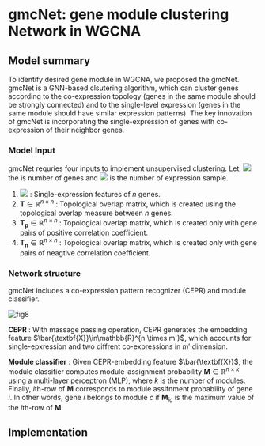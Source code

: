 # gmcNet: gene module clustering Network in WGCNA

## Model summary

To identify desired gene module in WGCNA, we proposed the gmcNet. gmcNet is a GNN-based clsutering algorithm, which can cluster genes according to the co-expression topology (genes in the same module should be strongly connected) and to the single-level expression (genes in the same module should have similar expression patterns). The key innovation of gmcNet is incorporating the single-expression of genes with co-expression of their neighbor genes.

### Model Input
gmcNet requries four inputs to implement unsupervised clustering. Let, <img src="https://render.githubusercontent.com/render/math?math=n"> the is number of genes and <img src="https://render.githubusercontent.com/render/math?math=m"> is the number of expression sample.
1. <img src="https://render.githubusercontent.com/render/math?math=\textbf{X}\in\mathbb{R}^{n \times m}"> : Single-expression features of $n$ genes.
2. $\textbf{T}\in\mathbb{R}^{n \times n}$ : Topological overlap matrix, which is created using the topological overlap measure between $n$ genes.
3. $\textbf{T}_\textbf{p}\in\mathbb{R}^{n \times n}$ :  Topological overlap matrix, which is created only with gene pairs of positive correlation coefficient.
4. $\textbf{T}_\textbf{n}\in\mathbb{R}^{n \times n}$ :  Topological overlap matrix, which is created only with gene pairs of neagtive correlation coefficient.

### Network structure
gmcNet includes a co-expression pattern recognizer (CEPR) and module classifier. 

![fig8](https://user-images.githubusercontent.com/71325306/129822771-2f515fd4-00db-4de7-8b24-936298c1ca00.png)

**CEPR** : With massage passing operation, CEPR generates the embedding feature $\bar{\textbf{X}}\in\mathbb{R}^{n \times m'}$, which accounts for single-epxression and two diffrent co-expressions in $m'$ dimension. 

**Module classifier** : Given CEPR-embedding feature $\bar{\textbf{X}}$, the module classifier computes module-assignment probability  $\textbf{M}\in\mathbb{R}^{n \times k}$ using a multi-layer perceptron (MLP), where $k$ is the number of modules. Finally, $i$th-row of  $\textbf{M}$ corresponds to module assifnment probability of gene $i$. In other words, gene $i$ belongs to module $c$ if $\textbf{M}_{ic}$ is the maximum value of the $i$th-row of $\textbf{M}$.

## Implementation

